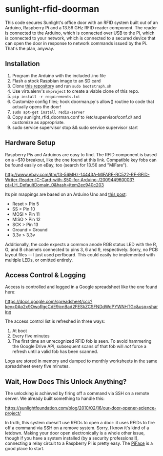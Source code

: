 sunlight-rfid-doorman
=====================

This code secures Sunlight's office door with an RFID system built out of an Arduino, Raspberry Pi and a 13.56 GHz RFID reader component. The reader is connected to the Arduino, which is connected over USB to the Pi, which is connected to your network, which is connected to a secured device that can open the door in response to network commands issued by the Pi. That's the plan, anyway.

Installation
------------
1. Program the Arduino with the included .ino file
2. Flash a stock Raspbian image to an SD card
3. Clone [this repository](https://github.com/sbma44/rpi) and run `sudo bootstraph.sh`
4. Use virtualenv's `mkproject` to create a viable clone of this repo.
5. `pip install -r requirements.txt`
6. Customize config files; hook doorman.py's allow() routine to code that actually opens the door!
7. `sudo apt-get install redis-server`
8. Copy sunlight_rfid_doorman.conf to /etc/supervisor/conf.d/ and customize as appropriate.
9. sudo service supervisor stop && sudo service supervisor start

Hardware Setup
--------------
Raspberry Pis and Arduinos are easy to find. The RFID component is based on a  ~$10 breakout, like the one found at this link. Compatible key fobs can be found easily on eBay, too (search for 13.56 and "MiFare").

http://www.ebay.com/itm/13-56MHz-14443A-MIFARE-RC522-RF-RFID-Writer-Reader-IC-Card-with-S50-for-Arduino-/200944960003?pt=LH_DefaultDomain_0&hash=item2ec940c203

Its pin mappings are based on an Arduino Uno and [this post](http://www.grantgibson.co.uk/2012/04/how-to-get-started-with-the-mifare-mf522-an-and-arduino/):

* Reset > Pin 5
* SS > Pin 10
* MOSI > Pin 11
* MISO > Pin 12
* SCK > Pin 13
* Ground > Ground
* 3.3v > 3.3v

Additionally, the code expects a common anode RGB status LED with the R, G, and B channels connected to pins 3, 6 and 9, respectively. Sorry, no PCB layout files -- I just used perfboard. This could easily be implemented with multiple LEDs, or omitted entirely.

Access Control & Logging
------------------------
Access is controlled and logged in a Google spreadsheet like the one found here:

https://docs.google.com/spreadsheet/ccc?key=0Ao2x9OwoRgcCdE9icnBad2FESkZCSFNDdWdPYWNHTGc&usp=sharing

The access control list is refreshed in three ways:

1. At boot
2. Every five minutes
3. The first time an unrecognized RFID fob is seen. To avoid hammering the Google Drive API, subsequent scans of that fob will *not* force a refresh until a valid fob has been scanned.

Logs are stored in memory and dumped to monthly worksheets in the same spreadsheet every five minutes.

Wait, How Does This Unlock Anything?
------------------------------------
The unlocking is achieved by firing off a command via SSH on a remote server. We already built something to handle this:

https://sunlightfoundation.com/blog/2010/02/16/our-door-opener-science-project/

In truth, this system doesn't use RFIDs to open a door: it uses RFIDs to fire off a command via SSH on a remove system. Sorry, I know it's kind of a letdown. Making your door open electronically is a whole other issue, though if you have a system installed (by a security professional!), connecting a relay circuit to a Raspberry Pi is pretty easy. The [PiFace](http://www.piface.org.uk/) is a good place to start. 





